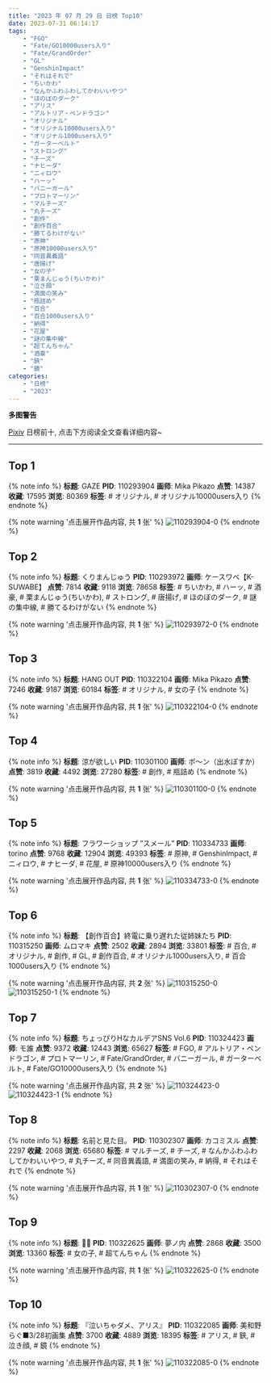 ```yaml
---
title: "2023 年 07 月 29 日 日榜 Top10"
date: 2023-07-31 06:14:17
tags:
    - "FGO"
    - "Fate/GO10000users入り"
    - "Fate/GrandOrder"
    - "GL"
    - "GenshinImpact"
    - "それはそれで"
    - "ちいかわ"
    - "なんかふわふわしてかわいいやつ"
    - "ほのぼのダーク"
    - "アリス"
    - "アルトリア・ペンドラゴン"
    - "オリジナル"
    - "オリジナル10000users入り"
    - "オリジナル1000users入り"
    - "ガーターベルト"
    - "ストロング"
    - "チーズ"
    - "ナヒーダ"
    - "ニィロウ"
    - "ハーッ"
    - "バニーガール"
    - "プロトマーリン"
    - "マルチーズ"
    - "丸チーズ"
    - "創作"
    - "創作百合"
    - "勝てるわけがない"
    - "原神"
    - "原神10000users入り"
    - "同音異義語"
    - "唐揚げ"
    - "女の子"
    - "栗まんじゅう(ちいかわ)"
    - "泣き顔"
    - "満面の笑み"
    - "瓶詰め"
    - "百合"
    - "百合1000users入り"
    - "納得"
    - "花屋"
    - "謎の集中線"
    - "超てんちゃん"
    - "酒豪"
    - "鋏"
    - "鏡"
categories:
    - "日榜"
    - "2023"
---
```


<i class="fa fa-triangle-exclamation"></i>**多图警告**<i class="fa fa-triangle-exclamation"></i>

[Pixiv](https://www.pixiv.net/) 日榜前十, 点击下方阅读全文查看详细内容~

<!-- more -->

---

## Top 1

{% note info %}
**标题**: GAZE
**PID**: 110293904 **画师**: Mika Pikazo
**点赞**: 14387 **收藏**: 17595 **浏览**: 80369
**标签**: # オリジナル, # オリジナル10000users入り
{% endnote %}

{% note warning '点击展开作品内容, 共 **1** 张' %}
![110293904-0](https://i.pixiv.re/img-original/img/2023/07/28/00/00/09/110293904_p0.png)
{% endnote %}

## Top 2

{% note info %}
**标题**: くりまんじゅう
**PID**: 110293972 **画师**: ケースワベ【K-SUWABE】
**点赞**: 7814 **收藏**: 9118 **浏览**: 78658
**标签**: # ちいかわ, # ハーッ, # 酒豪, # 栗まんじゅう(ちいかわ), # ストロング, # 唐揚げ, # ほのぼのダーク, # 謎の集中線, # 勝てるわけがない
{% endnote %}

{% note warning '点击展开作品内容, 共 **1** 张' %}
![110293972-0](https://i.pixiv.re/img-original/img/2023/07/28/00/00/29/110293972_p0.jpg)
{% endnote %}

## Top 3

{% note info %}
**标题**: HANG OUT
**PID**: 110322104 **画师**: Mika Pikazo
**点赞**: 7246 **收藏**: 9187 **浏览**: 60184
**标签**: # オリジナル, # 女の子
{% endnote %}

{% note warning '点击展开作品内容, 共 **1** 张' %}
![110322104-0](https://i.pixiv.re/img-original/img/2023/07/29/00/00/10/110322104_p0.png)
{% endnote %}

## Top 4

{% note info %}
**标题**: 涼が欲しい
**PID**: 110301100 **画师**: ポ～ン（出水ぽすか）
**点赞**: 3819 **收藏**: 4492 **浏览**: 27280
**标签**: # 創作, # 瓶詰め
{% endnote %}

{% note warning '点击展开作品内容, 共 **1** 张' %}
![110301100-0](https://i.pixiv.re/img-original/img/2023/07/28/07/30/03/110301100_p0.jpg)
{% endnote %}

## Top 5

{% note info %}
**标题**: フラワーショップ ”スメール”
**PID**: 110334733 **画师**: torino
**点赞**: 9768 **收藏**: 12904 **浏览**: 49393
**标签**: # 原神, # GenshinImpact, # ニィロウ, # ナヒーダ, # 花屋, # 原神10000users入り
{% endnote %}

{% note warning '点击展开作品内容, 共 **1** 张' %}
![110334733-0](https://i.pixiv.re/img-original/img/2023/07/29/12/11/54/110334733_p0.jpg)
{% endnote %}

## Top 6

{% note info %}
**标题**: 【創作百合】終電に乗り遅れた従姉妹たち
**PID**: 110315250 **画师**: ムロマキ
**点赞**: 2502 **收藏**: 2894 **浏览**: 33801
**标签**: # 百合, # オリジナル, # 創作, # GL, # 創作百合, # オリジナル1000users入り, # 百合1000users入り
{% endnote %}

{% note warning '点击展开作品内容, 共 **2** 张' %}
![110315250-0](https://i.pixiv.re/img-original/img/2023/07/28/20/31/14/110315250_p0.jpg)
![110315250-1](https://i.pixiv.re/img-original/img/2023/07/28/20/31/14/110315250_p1.jpg)
{% endnote %}

## Top 7

{% note info %}
**标题**: ちょっぴりHなカルデアSNS Vol.6
**PID**: 110324423 **画师**: モ誰
**点赞**: 9372 **收藏**: 12443 **浏览**: 65627
**标签**: # FGO, # アルトリア・ペンドラゴン, # プロトマーリン, # Fate/GrandOrder, # バニーガール, # ガーターベルト, # Fate/GO10000users入り
{% endnote %}

{% note warning '点击展开作品内容, 共 **2** 张' %}
![110324423-0](https://i.pixiv.re/img-original/img/2023/07/29/01/02/48/110324423_p0.png)
![110324423-1](https://i.pixiv.re/img-original/img/2023/07/29/01/02/48/110324423_p1.png)
{% endnote %}

## Top 8

{% note info %}
**标题**: 名前と見た目。
**PID**: 110302307 **画师**: カコミスル
**点赞**: 2297 **收藏**: 2068 **浏览**: 65680
**标签**: # マルチーズ, # チーズ, # なんかふわふわしてかわいいやつ, # 丸チーズ, # 同音異義語, # 満面の笑み, # 納得, # それはそれで
{% endnote %}

{% note warning '点击展开作品内容, 共 **1** 张' %}
![110302307-0](https://i.pixiv.re/img-original/img/2023/07/28/09/05/35/110302307_p0.jpg)
{% endnote %}

## Top 9

{% note info %}
**标题**: 💜💙
**PID**: 110322625 **画师**: 夢ノ内
**点赞**: 2868 **收藏**: 3500 **浏览**: 13360
**标签**: # 女の子, # 超てんちゃん
{% endnote %}

{% note warning '点击展开作品内容, 共 **1** 张' %}
![110322625-0](https://i.pixiv.re/img-original/img/2023/07/29/00/04/46/110322625_p0.jpg)
{% endnote %}

## Top 10

{% note info %}
**标题**: 『泣いちゃダメ、アリス』
**PID**: 110322085 **画师**: 美和野らぐ■3/28初画集
**点赞**: 3700 **收藏**: 4889 **浏览**: 18395
**标签**: # アリス, # 鋏, # 泣き顔, # 鏡
{% endnote %}

{% note warning '点击展开作品内容, 共 **1** 张' %}
![110322085-0](https://i.pixiv.re/img-original/img/2023/07/29/00/00/07/110322085_p0.png)
{% endnote %}
